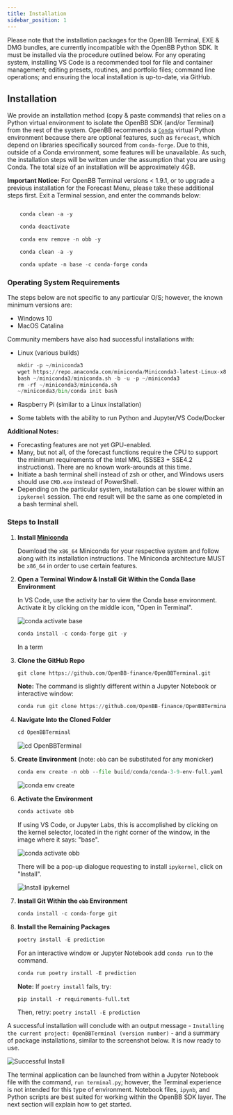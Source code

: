 ```yaml
---
title: Installation
sidebar_position: 1
---
```

Please note that the installation packages for the OpenBB Terminal, EXE & DMG bundles, are currently incompatible with the OpenBB Python SDK. It must be installed via the procedure outlined below. For any operating system, installing VS Code is a recommended tool for file and container management; editing presets, routines, and portfolio files; command line operations; and ensuring the local installation is up-to-date, via GitHub.

## **Installation**

We provide an installation method (copy & paste commands) that relies on a Python virtual environment to isolate the OpenBB SDK (and/or Terminal) from the rest of the system. OpenBB recommends a [`Conda`](https://docs.conda.io/en/latest/miniconda.html) virtual Python environment because there are optional features, such as `forecast`, which depend on libraries specifically sourced from `conda-forge`. Due to this, outside of a Conda environment, some features will be unavailable. As such, the installation steps will be written under the assumption that you are using Conda. The total size of an installation will be approximately 4GB.

**Important Notice:** For OpenBB Terminal versions < 1.9.1, or to upgrade a previous installation for the Forecast Menu, please take these additional steps first. Exit a Terminal session, and enter the commands below:

```python

    conda clean -a -y

    conda deactivate

    conda env remove -n obb -y

    conda clean -a -y

    conda update -n base -c conda-forge conda
```

### **Operating System Requirements**

The steps below are not specific to any particular O/S; however, the known minimum versions are:

  -  Windows 10
  -  MacOS Catalina

Community members have also had successful installations with:

  -  Linux (various builds)

        ```python
        mkdir -p ~/miniconda3
        wget https://repo.anaconda.com/miniconda/Miniconda3-latest-Linux-x86_64.sh -O ~/miniconda3/miniconda.sh
        bash ~/miniconda3/miniconda.sh -b -u -p ~/miniconda3
        rm -rf ~/miniconda3/miniconda.sh
        ~/miniconda3/bin/conda init bash
        ```

  -  Raspberry Pi (similar to a Linux installation)
  -  Some tablets with the ability to run Python and Jupyter/VS Code/Docker

**Additional Notes:**

  -  Forecasting features are not yet GPU-enabled.
  -  Many, but not all, of the forecast functions require the CPU to support the minimum requirements of the Intel MKL (SSSE3 + SSE4.2 instructions). There are no known work-arounds at this time.
  -  Initiate a bash terminal shell instead of zsh or other, and Windows users should use `CMD.exe` instead of PowerShell.
  -  Depending on the particular system, installation can be slower within an `ipykernel` session. The end result will be the same as one completed in a bash terminal shell.

### **Steps to Install**

1. **Install [Miniconda](https://docs.conda.io/en/latest/miniconda.html)**

    Download the `x86_64` Miniconda for your respective system and follow along with its installation instructions. The Miniconda architecture MUST be `x86_64` in order to use certain features.

2. **Open a Terminal Window & Install Git Within the Conda Base Environment**

    In VS Code, use the activity bar to view the Conda base environment. Activate it by clicking on the middle icon, "Open in Terminal".

    ![conda activate base](https://user-images.githubusercontent.com/85772166/201504674-42c13582-3211-43d2-98c4-ff29f31788b4.png "conda activate base")

    ```python
    conda install -c conda-forge git -y
    ```
    
    In a term

3. **Clone the GitHub Repo**

    ```python
    git clone https://github.com/OpenBB-finance/OpenBBTerminal.git   
    ```

    **Note:**  The command is slightly different within a Jupyter Notebook or interactive window:

    ```python
    conda run git clone https://github.com/OpenBB-finance/OpenBBTerminal.git
    ```

4. **Navigate Into the Cloned Folder**

    ```python
    cd OpenBBTerminal
    ```
    
    ![cd OpenBBTerminal](https://user-images.githubusercontent.com/85772166/201504723-c6fce3e6-063d-4851-b114-0d3a9c7e9833.png "cd OpenBBTerminal")

5. **Create Environment** (note: `obb` can be substituted for any monicker)

    ```python
    conda env create -n obb --file build/conda/conda-3-9-env-full.yaml
    ```
    
    ![conda env create](https://user-images.githubusercontent.com/85772166/201504757-57b8fe26-f552-4e3e-85a0-336989814e88.png "conda env create")  

6. **Activate the Environment**

    ```python
    conda activate obb
    ```

    If using VS Code, or Jupyter Labs, this is accomplished by clicking on the kernel selector, located in the right corner of the window, in the image where it says: "base".
    
    ![conda activate obb](https://user-images.githubusercontent.com/85772166/201504810-c65aa6a1-332f-428b-9b78-f8406788b48f.png "conda activate obb")

    There will be a pop-up dialogue requesting to install `ipykernel`, click on "Install".

    ![Install ipykernel](https://user-images.githubusercontent.com/85772166/201504828-3e8a4d2f-1c5f-4512-8e87-41f11ec0603b.png "Install ipykernel")

7. **Install Git Within the `obb` Environment**

    ```python
    conda install -c conda-forge git
    ```

8. **Install the Remaining Packages**

    ```python
    poetry install -E prediction
    ```

    For an interactive window or Jupyter Notebook add `conda run` to the command.

    ```python
    conda run poetry install -E prediction
    ```

    **Note:** If `poetry install` fails, try:

    ```python
    pip install -r requirements-full.txt
    ```

    Then, retry: `poetry install -E prediction`

A successful installation will conclude with an output message - `Installing the current project: OpenBBTerminal (version number)` - and a summary of package installations, similar to the screenshot below. It is now ready to use.

![Successful Install](https://user-images.githubusercontent.com/85772166/201504855-a232578c-b746-4441-9b05-75ce1767ca5a.png "Successfull Install")

The terminal application can be launched from within a Jupyter Notebook file with the command, `run terminal.py`; however, the Terminal experience is not intended for this type of environment. Notebook files, `ipynb`, and Python scripts are best suited for working within the OpenBB SDK layer. The next section will explain how to get started.
